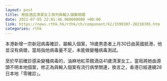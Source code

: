```yaml
---
layout: post
title: 檢疫酒店清潔女工改列與輸入個案相關
date: 2021-07-05 22:01:46.000000000 +08:00
link: https://news.rthk.hk/rthk/ch/component/k2/1599307-20210705.htm
categories: rthk
---
```


本港新增一宗新冠病毒確診，屬輸入個案，18歲男患者上月30日由英國抵港，他並沒有病徵，當局指他病毒量不足，未能做變種病毒測試。

至於早前確診感染變種病毒的，油麻地紅茶館酒店41歲清潔女工，當局將她由源頭不明本地個案，修正為與輸入個案有流行病學關連，換言之，香港已經連續28日本地「零確診」。
